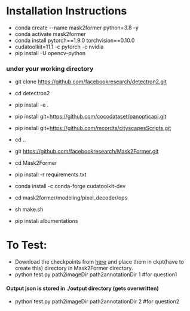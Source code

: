 # Installation Instructions

- conda create --name mask2former python=3.8 -y
- conda activate mask2former
- conda install pytorch==1.9.0 torchvision==0.10.0 
- cudatoolkit=11.1 -c pytorch -c nvidia
- pip install -U opencv-python

### under your working directory
- git clone https://github.com/facebookresearch/detectron2.git
- cd detectron2
- pip install -e .
- pip install git+https://github.com/cocodataset/panopticapi.git
- pip install git+https://github.com/mcordts/cityscapesScripts.git

- cd ..
- git https://github.com/facebookresearch/Mask2Former.git
- cd Mask2Former
- pip install -r requirements.txt
- conda install -c conda-forge cudatoolkit-dev
- cd mask2former/modeling/pixel_decoder/ops
- sh make.sh
- pip install albumentations



# To Test:
- Download the checkpoints from [here](https://drive.google.com/drive/folders/1HOPkNu-PNNKSOTITbIfs6gE1IiINOigD?usp=share_link) and place them in ckpt(have to create this) directory in Mask2Former directory.
- python test.py path2imageDir path2annotationDir 1  #for question1
#### Output json is stored in ./output directory (gets overwritten)
- python test.py path2imageDir path2annotationDir 2  #for question2